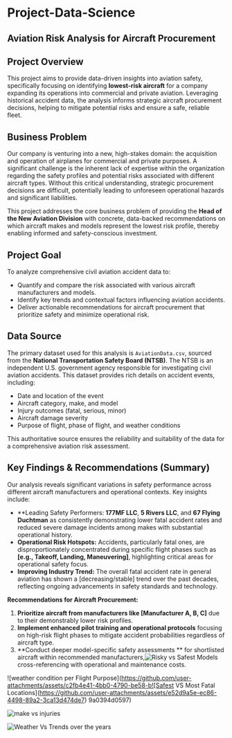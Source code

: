 # Project-Data-Science
## Aviation Risk Analysis for Aircraft Procurement

## Project Overview

This project aims to provide data-driven insights into aviation safety, specifically focusing on identifying **lowest-risk aircraft** for a company expanding its operations into commercial and private aviation. Leveraging historical accident data, the analysis informs strategic aircraft procurement decisions, helping to mitigate potential risks and ensure a safe, reliable fleet.

## Business Problem

Our company is venturing into a new, high-stakes domain: the acquisition and operation of airplanes for commercial and private purposes. A significant challenge is the inherent lack of expertise within the organization regarding the safety profiles and potential risks associated with different aircraft types. Without this critical understanding, strategic procurement decisions are difficult, potentially leading to unforeseen operational hazards and significant liabilities.

This project addresses the core business problem of providing the **Head of the New Aviation Division** with concrete, data-backed recommendations on which aircraft makes and models represent the lowest risk profile, thereby enabling informed and safety-conscious investment.

## Project Goal

To analyze comprehensive civil aviation accident data to:
* Quantify and compare the risk associated with various aircraft manufacturers and models.
* Identify key trends and contextual factors influencing aviation accidents.
* Deliver actionable recommendations for aircraft procurement that prioritize safety and minimize operational risk.

## Data Source

The primary dataset used for this analysis is `AviationData.csv`, sourced from the **National Transportation Safety Board (NTSB)**. The NTSB is an independent U.S. government agency responsible for investigating civil aviation accidents. This dataset provides rich details on accident events, including:
* Date and location of the event
* Aircraft category, make, and model
* Injury outcomes (fatal, serious, minor)
* Aircraft damage severity
* Purpose of flight, phase of flight, and weather conditions

This authoritative source ensures the reliability and suitability of the data for a comprehensive aviation risk assessment.

## Key Findings & Recommendations (Summary)


Our analysis reveals significant variations in safety performance across different aircraft manufacturers and operational contexts. Key insights include:

* **Leading Safety Performers: **177MF LLC**, **5 Rivers LLC**, and **67 Flying Duchtman** as consistently demonstrating lower fatal accident rates and reduced severe damage incidents among makes with substantial operational history.
* **Operational Risk Hotspots:** Accidents, particularly fatal ones, are disproportionately concentrated during specific flight phases such as **[e.g., Takeoff, Landing, Maneuvering]**, highlighting critical areas for operational safety focus.
* **Improving Industry Trend:** The overall fatal accident rate in general aviation has shown a [decreasing/stable] trend over the past decades, reflecting ongoing advancements in safety standards and technology.

**Recommendations for Aircraft Procurement:**
1.  **Prioritize aircraft from manufacturers like [Manufacturer A, B, C]** due to their demonstrably lower risk profiles.
2.  **Implement enhanced pilot training and operational protocols** focusing on high-risk flight phases to mitigate accident probabilities regardless of aircraft type.
3.  **Conduct deeper model-specific safety assessments
** for shortlisted aircraft within recommended manufacturers,![Risky vs Safest Models](https://github.com/user-attachments/assets/28eff8cd-bf16-4002-a236-b687c2d561ea)
 cross-referencing with operational and maintenance costs.

![weather condition per Flight Purpose](https://github.com/user-attachments/assets/c2fb4e41-4bb0-4790-be58-b![Safest VS Most Fatal Locations](https://github.com/user-attachments/assets/e52d9a5e-ec86-4498-89a2-3ca13d474de7)
9a0394d0597)

![make vs injuries](https://github.com/user-attachments/assets/71c0a7af-b3e9-4840-9449-20890ef78ea5)

![Weather Vs Trends over the years](https://github.com/user-attachments/assets/1253e5a4-f601-448e-b41a-00254ce4a8b5)
